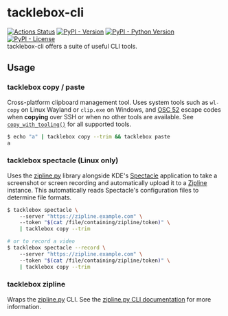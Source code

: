 # tacklebox-cli

[<img alt="Actions Status" src="https://c.csw.im/cswimr/tacklebox/badges/workflows/actions.yml/badge.svg?style=plastic">](https://c.csw.im/cswimr/tacklebox/actions?workflow=actions.yml)
[<img alt="PyPI - Version" src="https://img.shields.io/pypi/v/tacklebox-cli?style=plastic">](https://pypi.org/project/tacklebox-cli/)
[<img alt="PyPI - Python Version" src="https://img.shields.io/pypi/pyversions/tacklebox-cli?style=plastic">](https://pypi.org/project/tacklebox-cli/)
[<img alt="PyPI - License" src="https://img.shields.io/pypi/l/tacklebox-cli?style=plastic">](https://c.csw.im/cswimr/tacklebox/src/branch/main/LICENSE/)  
tacklebox-cli offers a suite of useful CLI tools.

## Usage

### tacklebox copy / paste

Cross-platform clipboard management tool. Uses system tools such as `wl-copy` on Linux Wayland or `clip.exe` on Windows, and [OSC 52](https://www.reddit.com/r/vim/comments/k1ydpn/a_guide_on_how_to_copy_text_from_anywhere/) escape codes when **copying** over SSH or when no other tools are available. See [`copy_with_tooling()`](https://c.csw.im/cswimr/tacklebox/src/branch/main/tacklebox/commands/clipboard.py) for all supported tools.

```bash
$ echo "a" | tacklebox copy --trim && tacklebox paste
a
```

### tacklebox spectacle (Linux only)

Uses the [zipline.py](https://pypi.org/project/zipline-py/) library alongside KDE's [Spectacle](https://invent.kde.org/plasma/spectacle) application to take a screenshot or screen recording and automatically upload it to a [Zipline](https://github.com/diced/zipline) instance. This automatically reads Spectacle's configuration files to determine file formats.

```bash
$ tacklebox spectacle \ 
    --server "https://zipline.example.com" \ 
    --token "$(cat /file/containing/zipline/token)" \ 
    | tacklebox copy --trim

# or to record a video
$ tacklebox spectacle --record \ 
    --server "https://zipline.example.com" \ 
    --token "$(cat /file/containing/zipline/token)" \ 
    | tacklebox copy --trim
```

### tacklebox zipline

Wraps the [zipline.py](https://pypi.org/project/zipline-py/) CLI. See the [zipline.py CLI documentation](https://ziplinepy.readthedocs.io/en/latest/cli.html) for more information.
